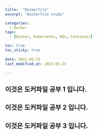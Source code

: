 ```yaml
---
title:  "Dockerfile"
excerpt: "Dockerfile study"

categories:
  - Docker
tags:
  - [Docker, Kubernetes, K8s, Container]

toc: true
toc_sticky: true
 
date: 2022-05-23
last_modified_at: 2022-05-23

---
```


## 이것은 도커파일 공부 1 입니다.

## 이것은 도커파일 공부 2 입니다.

## 이것은 도커파일 공부 3 입니다.